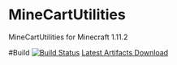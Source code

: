# MineCartUtilities
MineCartUtilities for Minecraft 1.11.2

#Build
[![Build Status](http://build.terratex.eu:8080/job/MC/job/master/badge/icon)](http://build.terratex.eu:8080/job/MC/job/master/)
[Latest Artifacts Download](http://build.terratex.eu:8080/job/MC/job/master/lastSuccessfulBuild/artifact/target/)
